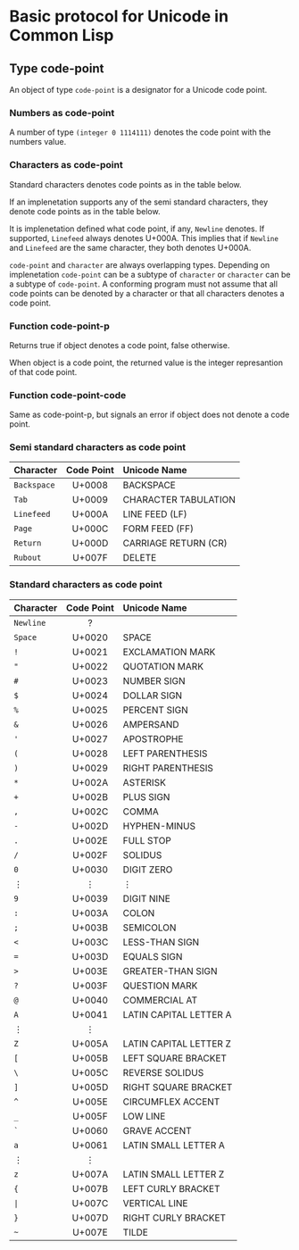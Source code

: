 # Basic protocol for Unicode in Common Lisp

## Type code-point

An object of type `code-point` is a designator for a Unicode code point.

### Numbers as code-point

A number of type `(integer 0 1114111)` denotes the code point with the
numbers value.

### Characters as code-point

Standard characters denotes code points as in the table below.

If an implenetation supports any of the semi standard characters, they
denote code points as in the table below.

It is implenetation defined what code point, if any, `Newline`
denotes. If supported, `Linefeed` always denotes U+000A. This implies
that if `Newline` and `Linefeed` are the same character, they both
denotes U+000A.

`code-point` and `character` are always overlapping types. Depending
on implenetation `code-point` can be a subtype of `character` or
`character` can be a subtype of `code-point`. A conforming program
must not assume that all code points can be denoted by a character or
that all characters denotes a code point.

### Function code-point-p

Returns true if object denotes a code point, false otherwise.

When object is a code point, the returned value is the integer
represantion of that code point.

### Function code-point-code

Same as code-point-p, but signals an error if object does not denote a
code point.

### Semi standard characters as code point

| Character   | Code Point | Unicode Name         |
|:------------|:----------:|:---------------------|
| `Backspace` | U+0008     | BACKSPACE            |
| `Tab`       | U+0009     | CHARACTER TABULATION |
| `Linefeed`  | U+000A     | LINE FEED (LF)       |
| `Page`      | U+000C     | FORM FEED (FF)       |
| `Return`    | U+000D     | CARRIAGE RETURN (CR) |
| `Rubout`    | U+007F     | DELETE               |
    
### Standard characters as code point

| Character | Code Point | Unicode Name           |
|:----------|:----------:|:-----------------------|
| `Newline` | ?          |                        |
| `Space`   | U+0020     | SPACE                  |
| `!`       | U+0021     | EXCLAMATION MARK       |
| `"`       | U+0022     | QUOTATION MARK         |
| `#`       | U+0023     | NUMBER SIGN            |
| `$`       | U+0024     | DOLLAR SIGN            |
| `%`       | U+0025     | PERCENT SIGN           |
| `&`       | U+0026     | AMPERSAND              |
| `'`       | U+0027     | APOSTROPHE             |
| `(`       | U+0028     | LEFT PARENTHESIS       |
| `)`       | U+0029     | RIGHT PARENTHESIS      |
| `*`       | U+002A     | ASTERISK               |
| `+`       | U+002B     | PLUS SIGN              |
| `,`       | U+002C     | COMMA                  |
| `-`       | U+002D     | HYPHEN-MINUS           |
| `.`       | U+002E     | FULL STOP              |
| `/`       | U+002F     | SOLIDUS                |
| `0`       | U+0030     | DIGIT ZERO             |
| ⋮         | ⋮          | ⋮                      |
| `9`       | U+0039     | DIGIT NINE             |
| `:`       | U+003A     | COLON                  |
| `;`       | U+003B     | SEMICOLON              |
| `<`       | U+003C     | LESS-THAN SIGN         |
| `=`       | U+003D     | EQUALS SIGN            |
| `>`       | U+003E     | GREATER-THAN SIGN      |
| `?`       | U+003F     | QUESTION MARK          |
| `@`       | U+0040     | COMMERCIAL AT          |
| `A`       | U+0041     | LATIN CAPITAL LETTER A |
| ⋮         | ⋮          |                        |
| `Z`       | U+005A     | LATIN CAPITAL LETTER Z |
| `[`       | U+005B     | LEFT SQUARE BRACKET    |
| `\`       | U+005C     | REVERSE SOLIDUS        |
| `]`       | U+005D     | RIGHT SQUARE BRACKET   |
| `^`       | U+005E     | CIRCUMFLEX ACCENT      |
| `_`       | U+005F     | LOW LINE               |
| `` ` ``   | U+0060     | GRAVE ACCENT           |
| `a`       | U+0061     | LATIN SMALL LETTER A   |
| ⋮         | ⋮          |                        |
| `z`       | U+007A     | LATIN SMALL LETTER Z   |
| `{`       | U+007B     | LEFT CURLY BRACKET     |
| `\|`      | U+007C     | VERTICAL LINE          |
| `}`       | U+007D     | RIGHT CURLY BRACKET    |
| `~`       | U+007E     | TILDE                  |

